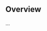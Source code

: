<!-- Note: Please must use one of our issue templates to file an issue! 🛑 -->
<!-- 👉 https://github.com/JoshuaKGoldberg/astro-qr-code/issues/new/choose 👈 -->
<!-- **Issues that should have been filed with a template will be closed without action, and we will ask you to use a template.** -->

<!-- This blank issue template is only for issues that don't fit any of the templates. -->

## Overview

...
